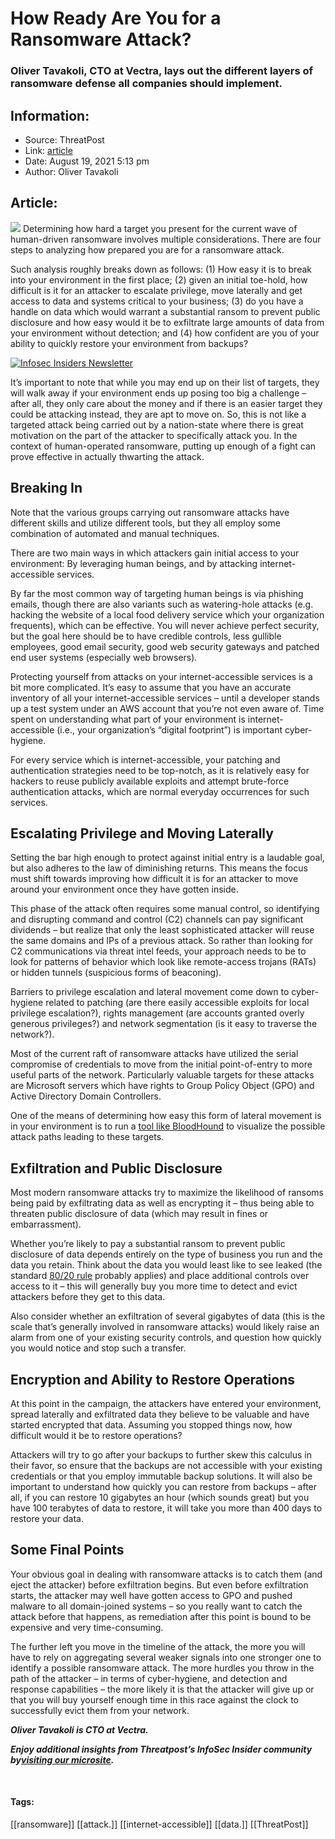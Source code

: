 # How Ready Are You for a Ransomware Attack?
### Oliver Tavakoli, CTO at Vectra, lays out the different layers of ransomware defense all companies should implement.

## Information:
+ Source: ThreatPost
+ Link: [article](https://kasperskycontenthub.com/threatpost-global/?p=168837)
+ Date: August 19, 2021  5:13 pm
+ Author: Oliver Tavakoli


## Article:
![](https://media.threatpost.com/wp-content/uploads/sites/103/2021/08/19171000/ransomware-6-e1629407417209.jpg)
Determining how hard a target you present for the current wave of human-driven ransomware involves multiple considerations. There are four steps to analyzing how prepared you are for a ransomware attack.


Such analysis roughly breaks down as follows: (1) How easy it is to break into your environment in the first place; (2) given an initial toe-hold, how difficult is it for an attacker to escalate privilege, move laterally and get access to data and systems critical to your business; (3) do you have a handle on data which would warrant a substantial ransom to prevent public disclosure and how easy would it be to exfiltrate large amounts of data from your environment without detection; and (4) how confident are you of your ability to quickly restore your environment from backups?


[![Infosec Insiders Newsletter](https://media.threatpost.com/wp-content/uploads/sites/103/2021/07/10165815/infosec_insiders_in_article_promo.png)](https://threatpost.com/infosec-insider-subscription-page/?utm_source=ART&utm_medium=ART&utm_campaign=InfosecInsiders_Newsletter_Promo/)


It’s important to note that while you may end up on their list of targets, they will walk away if your environment ends up posing too big a challenge – after all, they only care about the money and if there is an easier target they could be attacking instead, they are apt to move on. So, this is not like a targeted attack being carried out by a nation-state where there is great motivation on the part of the attacker to specifically attack you. In the context of human-operated ransomware, putting up enough of a fight can prove effective in actually thwarting the attack.


Breaking In
-----------


Note that the various groups carrying out ransomware attacks have different skills and utilize different tools, but they all employ some combination of automated and manual techniques.


There are two main ways in which attackers gain initial access to your environment: By leveraging human beings, and by attacking internet-accessible services.


By far the most common way of targeting human beings is via phishing emails, though there are also variants such as watering-hole attacks (e.g. hacking the website of a local food delivery service which your organization frequents), which can be effective. You will never achieve perfect security, but the goal here should be to have credible controls, less gullible employees, good email security, good web security gateways and patched end user systems (especially web browsers).


Protecting yourself from attacks on your internet-accessible services is a bit more complicated. It’s easy to assume that you have an accurate inventory of all your internet-accessible services – until a developer stands up a test system under an AWS account that you’re not even aware of. Time spent on understanding what part of your environment is internet-accessible (i.e., your organization’s “digital footprint”) is important cyber-hygiene.


For every service which is internet-accessible, your patching and authentication strategies need to be top-notch, as it is relatively easy for hackers to reuse publicly available exploits and attempt brute-force authentication attacks, which are normal everyday occurrences for such services.


Escalating Privilege and Moving Laterally
-----------------------------------------


Setting the bar high enough to protect against initial entry is a laudable goal, but also adheres to the law of diminishing returns. This means the focus must shift towards improving how difficult it is for an attacker to move around your environment once they have gotten inside.


This phase of the attack often requires some manual control, so identifying and disrupting command and control (C2) channels can pay significant dividends – but realize that only the least sophisticated attacker will reuse the same domains and IPs of a previous attack. So rather than looking for C2 communications via threat intel feeds, your approach needs to be to look for patterns of behavior which look like remote-access trojans (RATs) or hidden tunnels (suspicious forms of beaconing).


Barriers to privilege escalation and lateral movement come down to cyber-hygiene related to patching (are there easily accessible exploits for local privilege escalation?), rights management (are accounts granted overly generous privileges?) and network segmentation (is it easy to traverse the network?).


Most of the current raft of ransomware attacks have utilized the serial compromise of credentials to move from the initial point-of-entry to more useful parts of the network. Particularly valuable targets for these attacks are Microsoft servers which have rights to Group Policy Object (GPO) and Active Directory Domain Controllers.


One of the means of determining how easy this form of lateral movement is in your environment is to run a [tool like BloodHound](https://github.com/BloodHoundAD/BloodHound) to visualize the possible attack paths leading to these targets.


Exfiltration and Public Disclosure
----------------------------------


Most modern ransomware attacks try to maximize the likelihood of ransoms being paid by exfiltrating data as well as encrypting it – thus being able to threaten public disclosure of data (which may result in fines or embarrassment).


Whether you’re likely to pay a substantial ransom to prevent public disclosure of data depends entirely on the type of business you run and the data you retain. Think about the data you would least like to see leaked (the standard [80/20 rule](https://en.wikipedia.org/wiki/Pareto_principle) probably applies) and place additional controls over access to it – this will generally buy you more time to detect and evict attackers before they get to this data.


Also consider whether an exfiltration of several gigabytes of data (this is the scale that’s generally involved in ransomware attacks) would likely raise an alarm from one of your existing security controls, and question how quickly you would notice and stop such a transfer.


Encryption and Ability to Restore Operations
--------------------------------------------


At this point in the campaign, the attackers have entered your environment, spread laterally and exfiltrated data they believe to be valuable and have started encrypted that data. Assuming you stopped things now, how difficult would it be to restore operations?


Attackers will try to go after your backups to further skew this calculus in their favor, so ensure that the backups are not accessible with your existing credentials or that you employ immutable backup solutions. It will also be important to understand how quickly you can restore from backups – after all, if you can restore 10 gigabytes an hour (which sounds great) but you have 100 terabytes of data to restore, it will take you more than 400 days to restore your data.


Some Final Points
-----------------


Your obvious goal in dealing with ransomware attacks is to catch them (and eject the attacker) before exfiltration begins. But even before exfiltration starts, the attacker may well have gotten access to GPO and pushed malware to all domain-joined systems – so you really want to catch the attack before that happens, as remediation after this point is bound to be expensive and very time-consuming.


The further left you move in the timeline of the attack, the more you will have to rely on aggregating several weaker signals into one stronger one to identify a possible ransomware attack. The more hurdles you throw in the path of the attacker – in terms of cyber-hygiene, and detection and response capabilities – the more likely it is that the attacker will give up or that you will buy yourself enough time in this race against the clock to successfully evict them from your network.


***Oliver Tavakoli is CTO at Vectra.***


***Enjoy additional insights from Threatpost’s InfoSec Insider community by***[***visiting our microsite***](https://threatpost.com/microsite/infosec-insiders-community/)***.***


 




#### Tags:
[[ransomware]] [[attack.]] [[internet-accessible]] [[data.]] [[ThreatPost]]
